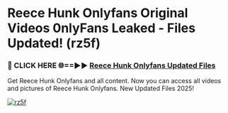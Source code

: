 # Reece Hunk Onlyfans Original Videos 0nlyFans Leaked - Files Updated! (rz5f)

<h3>🔴 CLICK HERE 🌐==►► <a href="https://tinyurl.com/ehrbuxhb" rel="nofollow">Reece Hunk Onlyfans Updated Files</a></h3>

Get Reece Hunk Onlyfans and all content. Now you can access all videos and pictures of Reece Hunk Onlyfans. New Updated Files 2025!

[![rz5f](https://i.imgur.com/lVYEuWS.gif)](https://tinyurl.com/ehrbuxhb)
